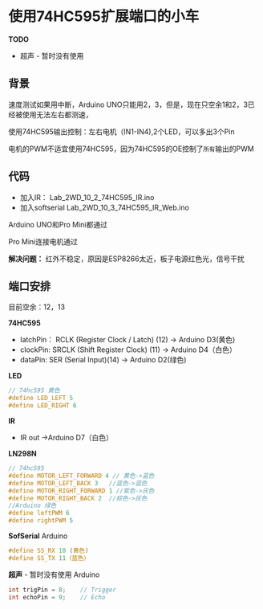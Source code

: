 # 使用74HC595扩展端口的小车

**TODO**

* 超声 - 暂时没有使用

## 背景

速度测试如果用中断，Arduino UNO只能用2，3，但是，现在只空余1和2，3已经被使用无法左右都测速，

使用74HC595输出控制：左右电机（IN1-IN4),2个LED，可以多出3个Pin

电机的PWM不适宜使用74HC595，因为74HC595的OE控制了`所有`输出的PWM


## 代码

* 加入IR： Lab_2WD_10_2_74HC595_IR.ino
* 加入softserial Lab_2WD_10_3_74HC595_IR_Web.ino

Arduino UNO和Pro Mini都通过 

Pro Mini连接电机通过

**解决问题：** 红外不稳定，原因是ESP8266太近，板子电源红色光，信号干扰 

## 端口安排

目前空余：12，13

**74HC595**

* latchPin： RCLK (Register Clock / Latch) (12) -> Arduino D3(黄色)
* clockPin: SRCLK (Shift Register Clock) (11)    -> Arduino D4（白色）
* dataPin: SER (Serial Input)(14)  -> Arduino D2(绿色)

**LED**

```c
// 74hc595 黄色
#define LED_LEFT 5 
#define LED_RIGHT 6
```

**IR**

* IR out ->Arduino D7（白色）

**LN298N**

```c
// 74hc595
#define MOTOR_LEFT_FORWARD 4 // 黄色->蓝色
#define MOTOR_LEFT_BACK 3   //蓝色->蓝色
#define MOTOR_RIGHT_FORWARD 1 //紫色->灰色
#define MOTOR_RIGHT_BACK 2  //棕色->灰色
//Arduino 绿色
#define leftPWM 6
#define rightPWM 5
```

**SofSerial**
Arduino

```c
#define SS_RX 10 (黄色)  
#define SS_TX 11（蓝色）
```

**超声** - 暂时没有使用
Arduino
```c
int trigPin = 8;    // Trigger
int echoPin = 9;    // Echo
```
